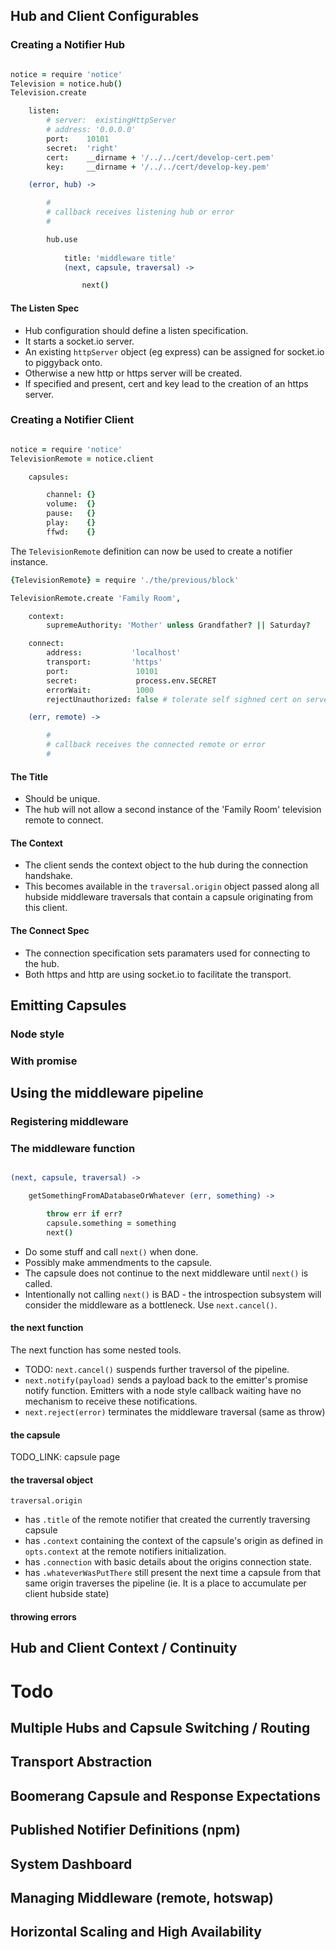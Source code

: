 
Hub and Client Configurables
----------------------------

### Creating a Notifier Hub

```coffee

notice = require 'notice'
Television = notice.hub()
Television.create

    listen:  
        # server:  existingHttpServer
        # address: '0.0.0.0'
        port:    10101
        secret:  'right'
        cert:    __dirname + '/../../cert/develop-cert.pem'
        key:     __dirname + '/../../cert/develop-key.pem'

    (error, hub) ->

        #
        # callback receives listening hub or error
        # 

        hub.use 
            
            title: 'middleware title'
            (next, capsule, traversal) -> 

                next()


```

#### The Listen Spec

* Hub configuration should define a listen specification.
* It starts a socket.io server.
* An existing `httpServer` object (eg express) can be assigned for socket.io to piggyback onto.
* Otherwise a new http or https server will be created.
* If specified and present, cert and key lead to the creation of an https server.



### Creating a Notifier Client

```coffee

notice = require 'notice'
TelevisionRemote = notice.client

    capsules: 

        channel: {}
        volume:  {}
        pause:   {}
        play:    {}
        ffwd:    {}

```
The `TelevisionRemote` definition can now be used to create a notifier instance.

```coffee
{TelevisionRemote} = require './the/previous/block'

TelevisionRemote.create 'Family Room',

    context: 
        supremeAuthority: 'Mother' unless Grandfather? || Saturday?

    connect: 
        address:           'localhost'
        transport:         'https'
        port:               10101
        secret:             process.env.SECRET
        errorWait:          1000
        rejectUnauthorized: false # tolerate self sighned cert on serverside

    (err, remote) -> 

        #
        # callback receives the connected remote or error
        #

```

#### The Title

* Should be unique. 
* The hub will not allow a second instance of the 'Family Room' television remote to connect.

#### The Context

* The client sends the context object to the hub during the connection handshake.
* This becomes available in the `traversal.origin` object passed along all hubside middleware traversals that contain a capsule originating from this client.

#### The Connect Spec

* The connection specification sets paramaters used for connecting to the hub. 
* Both https and http are using socket.io to facilitate the transport. 


Emitting Capsules
-----------------

### Node style


### With promise




Using the middleware pipeline
-----------------------------

### Registering middleware


### The middleware function

```coffee

(next, capsule, traversal) -> 

    getSomethingFromADatabaseOrWhatever (err, something) -> 

        throw err if err?
        capsule.something = something
        next()

```

* Do some stuff and call `next()` when done.
* Possibly make ammendments to the capsule.
* The capsule does not continue to the next middleware until `next()` is called.
* Intentionally not calling `next()` is BAD - the introspection subsystem will consider the middleware as a bottleneck. Use `next.cancel()`.


#### the next function

The next function has some nested tools.

* TODO: `next.cancel()` suspends further traversol of the pipeline.
* `next.notify(payload)` sends a payload back to the emitter's promise notify function. Emitters with a node style callback waiting have no mechanism to receive these notifications.
* `next.reject(error)` terminates the middleware traversal (same as throw)

#### the capsule

TODO_LINK: capsule page

#### the traversal object

`traversal.origin`

* has `.title` of the remote notifier that created the currently traversing capsule
* has `.context` containing the context of the capsule's origin as defined in `opts.context` at the remote notifiers initialization. 
* has `.connection` with basic details about the origins connection state.
* has `.whateverWasPutThere` still present the next time a capsule from that same origin traverses the pipeline (ie. It is a place to accumulate per client hubside state)



#### throwing errors

Hub and Client Context / Continuity
-----------------------------------



Todo
====

Multiple Hubs and Capsule Switching / Routing
---------------------------------------------


Transport Abstraction
---------------------


Boomerang Capsule and Response Expectations
-------------------------------------------


Published Notifier Definitions (npm)
------------------------------------


System Dashboard
----------------


Managing Middleware (remote, hotswap)
-------------------------------------


Horizontal Scaling and High Availability
----------------------------------------

```











































































































```